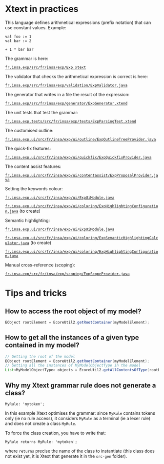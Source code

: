 
# Xtext in practices

This language defines arithmetical expressions (prefix notation) that can use constant values.
Example:
```
val foo := 1
val bar := 2

+ 1 * bar bar
```


The grammar is here:

[`fr.insa.exp/src/fr/insa/exp/Exp.xtext`](/fr.insa.exp/src/fr/insa/exp/Exp.xtext)

The validator that checks the arithmetical expression is correct is here:

[`fr.insa.exp/src/fr/insa/exp/validation/ExpValidator.java`](/fr.insa.exp/src/fr/insa/exp/validation/ExpValidator.java)

The generator that writes in a file the result of the expression:

[`fr.insa.exp/src/fr/insa/exp/generator/ExpGenerator.xtend`](/fr.insa.exp/src/fr/insa/exp/generator/ExpGenerator.xtend)

The unit tests that test the grammar:

[`fr.insa.exp.tests/src/fr/insa/exp/tests/ExpParsingTest.xtend`](/fr.insa.exp.tests/src/fr/insa/exp/tests/ExpParsingTest.xtend)

The customised outline:

[`fr.insa.exp.ui/src/fr/insa/exp/ui/outline/ExpOutlineTreeProvider.java`](/fr.insa.exp.ui/src/fr/insa/exp/ui/outline/ExpOutlineTreeProvider.java)

The quick-fix features:

[`fr.insa.exp.ui/src/fr/insa/exp/ui/quickfix/ExpQuickfixProvider.java`](/fr.insa.exp.ui/src/fr/insa/exp/ui/quickfix/ExpQuickfixProvider.java)

The content assist features:

[`fr.insa.exp.ui/src/fr/insa/exp/ui/contentassist/ExpProposalProvider.java`](/fr.insa.exp.ui/src/fr/insa/exp/ui/contentassist/ExpProposalProvider.java)

Setting the keywords colour:

[`fr.insa.exp.ui/src/fr/insa/exp/ui/ExpUiModule.java`](/fr.insa.exp.ui/src/fr/insa/exp/ui/ExpUiModule.java)

[`fr.insa.exp.ui/src/fr/insa/exp/ui/coloring/ExpHighlightingConfiguration.java`](/fr.insa.exp.ui/src/fr/insa/exp/ui/coloring/ExpHighlightingConfiguration.java) (to create)

Semantic highlighting:

[`fr.insa.exp.ui/src/fr/insa/exp/ui/ExpUiModule.java`](/fr.insa.exp.ui/src/fr/insa/exp/ui/ExpUiModule.java)

[`fr.insa.exp.ui/src/fr/insa/exp/ui/coloring/ExpSemanticHighlightingCalculator.java`](/fr.insa.exp.ui/src/fr/insa/exp/ui/coloring/ExpSemanticHighlightingCalculator.java) (to create)

[`fr.insa.exp.ui/src/fr/insa/exp/ui/coloring/ExpHighlightingConfiguration.java`](/fr.insa.exp.ui/src/fr/insa/exp/ui/coloring/ExpHighlightingConfiguration.java)


Manual cross-reference (scoping):

[`fr.insa.exp/src/fr/insa/exp/scoping/ExpScopeProvider.java`](/fr.insa.exp/src/fr/insa/exp/scoping/ExpScopeProvider.java)



# Tips and tricks

## How to access the root object of my model?

```java
EObject rootElement = EcoreUtil2.getRootContainer(myModelElement);
```


## How to get all the instances of a given type contained in my model?

```java
// Getting the root of the model
EObject rootElement = EcoreUtil2.getRootContainer(myModelElement);
// Getting all the instances of MyModelObjectType in the model
List<MyModelObjectType> objects = EcoreUtil2.getAllContentsOfType(rootElement, MyModelObjectType.class);
```

## Why my Xtext grammar rule does not generate a class?

`MyRule: 'mytoken';`

In this example Xtext optimises the grammar: since `MyRule` contains tokens only (ie no rule access), it considers `MyRule` as a terminal (ie a lexer rule) and does not create a class `MyRule`.

To force the class creation, you have to write that:

`MyRule returns MyRule: 'mytoken';`

where `returns` precise the name of the class to instantiate (this class does not exist yet, it is Xtext that generate it in the `src-gen` folder).



